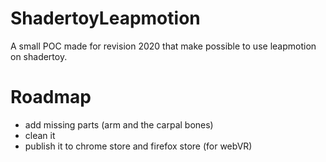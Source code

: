 # ShadertoyLeapmotion
A small POC made for revision 2020 that make possible to use leapmotion on shadertoy.

# Roadmap
- add missing parts (arm and the carpal bones)
- clean it
- publish it to chrome store and firefox store (for webVR)


